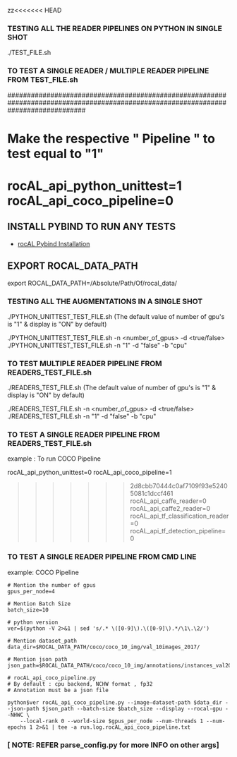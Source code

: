 zz<<<<<<< HEAD
### TESTING ALL THE READER PIPELINES ON PYTHON IN SINGLE SHOT

./TEST_FILE.sh

### TO TEST A SINGLE READER / MULTIPLE READER PIPELINE FROM TEST_FILE.sh

####################################################################################################################################
# Make the respective " Pipeline " to test equal to "1"
rocAL_api_python_unittest=1
rocAL_api_coco_pipeline=0
=======
## INSTALL PYBIND TO RUN ANY TESTS
* [rocAL Pybind Installation](../../README.md)

## EXPORT ROCAL_DATA_PATH
export ROCAL_DATA_PATH=/Absolute/Path/Of/rocal_data/

### TESTING ALL THE AUGMENTATIONS IN A SINGLE SHOT

./PYTHON_UNITTEST_TEST_FILE.sh (The default value of number of gpu's is "1" & display is "ON" by default)

./PYTHON_UNITTEST_TEST_FILE.sh -n <number_of_gpus> -d <true/false>
./PYTHON_UNITTEST_TEST_FILE.sh -n "1" -d "false" -b "cpu"

### TO TEST MULTIPLE READER PIPELINE FROM READERS_TEST_FILE.sh

./READERS_TEST_FILE.sh (The default value of number of gpu's is "1" & display is "ON" by default)

./READERS_TEST_FILE.sh -n <number_of_gpus> -d <true/false>
./READERS_TEST_FILE.sh -n "1" -d "false" -b "cpu"

### TO TEST A SINGLE READER PIPELINE FROM READERS_TEST_FILE.sh

example : To run COCO Pipeline

rocAL_api_python_unittest=0
rocAL_api_coco_pipeline=1
>>>>>>> 2d8cbb70444c0af7109f93e52405081c1dccf461
rocAL_api_caffe_reader=0
rocAL_api_caffe2_reader=0
rocAL_api_tf_classification_reader=0
rocAL_api_tf_detection_pipeline=0

### TO TEST A SINGLE READER PIPELINE FROM CMD LINE

example: COCO Pipeline

    # Mention the number of gpus
    gpus_per_node=4

    # Mention Batch Size
    batch_size=10

    # python version
    ver=$(python -V 2>&1 | sed 's/.* \([0-9]\).\([0-9]\).*/\1\.\2/')

    # Mention dataset_path
    data_dir=$ROCAL_DATA_PATH/coco/coco_10_img/val_10images_2017/

    # Mention json path
    json_path=$ROCAL_DATA_PATH/coco/coco_10_img/annotations/instances_val2017.json

    # rocAL_api_coco_pipeline.py
    # By default : cpu backend, NCHW format , fp32
    # Annotation must be a json file

    python$ver rocAL_api_coco_pipeline.py --image-dataset-path $data_dir --json-path $json_path --batch-size $batch_size --display --rocal-gpu --NHWC \
        --local-rank 0 --world-size $gpus_per_node --num-threads 1 --num-epochs 1 2>&1 | tee -a run.log.rocAL_api_coco_pipeline.txt

### [ NOTE: REFER parse_config.py for more INFO on other args]
